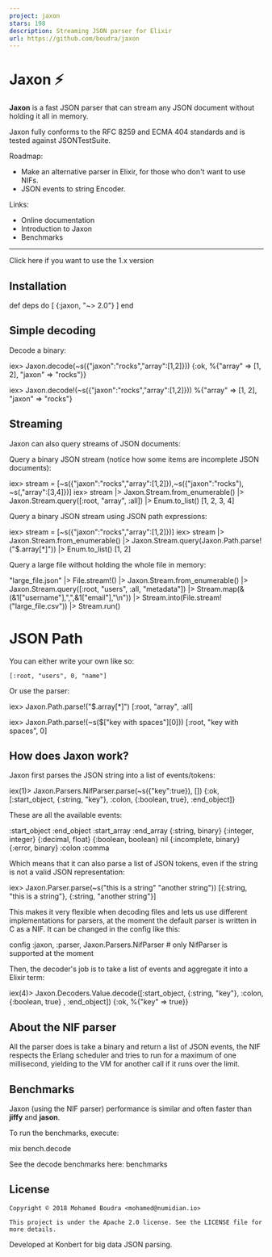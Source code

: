 ```yaml
---
project: jaxon
stars: 198
description: Streaming JSON parser for Elixir
url: https://github.com/boudra/jaxon
---
```


Jaxon ⚡
=======

**Jaxon** is a fast JSON parser that can stream any JSON document without holding it all in memory.

Jaxon fully conforms to the RFC 8259 and ECMA 404 standards and is tested against JSONTestSuite.

Roadmap:

-   Make an alternative parser in Elixir, for those who don't want to use NIFs.
-   JSON events to string Encoder.

Links:

-   Online documentation
-   Introduction to Jaxon
-   Benchmarks

* * *

Click here if you want to use the 1.x version

Installation
------------

def deps do
  \[
    {:jaxon, "~> 2.0"}
  \]
end

Simple decoding
---------------

Decode a binary:

iex\> Jaxon.decode(~s({"jaxon":"rocks","array":\[1,2\]}))
{:ok, %{"array" \=> \[1, 2\], "jaxon" \=> "rocks"}}

iex\> Jaxon.decode!(~s({"jaxon":"rocks","array":\[1,2\]}))
%{"array" \=> \[1, 2\], "jaxon" \=> "rocks"}

Streaming
---------

Jaxon can also query streams of JSON documents:

Query a binary JSON stream (notice how some items are incomplete JSON documents):

iex\> stream \= \[~s({"jaxon":"rocks","array":\[1,2\]}),~s({"jaxon":"rocks"), ~s(,"array":\[3,4\]})\]
iex\> stream |> Jaxon.Stream.from\_enumerable() |> Jaxon.Stream.query(\[:root, "array", :all\]) |> Enum.to\_list()
\[1, 2, 3, 4\]

Query a binary JSON stream using JSON path expressions:

iex\> stream \= \[~s({"jaxon":"rocks","array":\[1,2\]})\]
iex\> stream |> Jaxon.Stream.from\_enumerable() |> Jaxon.Stream.query(Jaxon.Path.parse!("$.array\[\*\]")) |> Enum.to\_list()
\[1, 2\]

Query a large file without holding the whole file in memory:

"large\_file.json"
|> File.stream!()
|> Jaxon.Stream.from\_enumerable()
|> Jaxon.Stream.query(\[:root, "users", :all, "metadata"\])
|> Stream.map(&(&1\["username"\],",",&1\["email"\],"\\n"))
|> Stream.into(File.stream!("large\_file.csv"))
|> Stream.run()

JSON Path
=========

You can either write your own like so:

`[:root, "users", 0, "name"]`

Or use the parser:

iex\> Jaxon.Path.parse!("$.array\[\*\]")
\[:root, "array", :all\]

iex\> Jaxon.Path.parse!(~s($\["key with spaces"\]\[0\]))
\[:root, "key with spaces", 0\]

How does Jaxon work?
--------------------

Jaxon first parses the JSON string into a list of events/tokens:

iex(1)\> Jaxon.Parsers.NifParser.parse(~s({"key":true}), \[\])
{:ok, \[:start\_object, {:string, "key"}, :colon, {:boolean, true}, :end\_object\]}

These are all the available events:

:start\_object
:end\_object
:start\_array
:end\_array
{:string, binary}
{:integer, integer}
{:decimal, float}
{:boolean, boolean}
nil
{:incomplete, binary}
{:error, binary}
:colon
:comma

Which means that it can also parse a list of JSON tokens, even if the string is not a valid JSON representation:

iex\> Jaxon.Parser.parse(~s("this is a string" "another string"))
\[{:string, "this is a string"}, {:string, "another string"}\]

This makes it very flexible when decoding files and lets us use different implementations for parsers, at the moment the default parser is written in C as a NIF. It can be changed in the config like this:

config :jaxon, :parser, Jaxon.Parsers.NifParser \# only NifParser is supported at the moment

Then, the decoder's job is to take a list of events and aggregate it into a Elixir term:

iex(4)\> Jaxon.Decoders.Value.decode(\[:start\_object, {:string, "key"}, :colon, {:boolean, true}
, :end\_object\])
{:ok, %{"key" \=> true}}

About the NIF parser
--------------------

All the parser does is take a binary and return a list of JSON events, the NIF respects the Erlang scheduler and tries to run for a maximum of one millisecond, yielding to the VM for another call if it runs over the limit.

Benchmarks
----------

Jaxon (using the NIF parser) performance is similar and often faster than **jiffy** and **jason**.

To run the benchmarks, execute:

mix bench.decode

See the decode benchmarks here: benchmarks

License
-------

```
Copyright © 2018 Mohamed Boudra <mohamed@numidian.io>

This project is under the Apache 2.0 license. See the LICENSE file for more details.
```

Developed at Konbert for big data JSON parsing.
